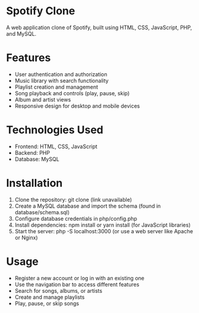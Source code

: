 # Spotify Clone

A web application clone of Spotify, built using HTML, CSS, JavaScript, PHP, and MySQL.

# Features

- User authentication and authorization
- Music library with search functionality
- Playlist creation and management
- Song playback and controls (play, pause, skip)
- Album and artist views
- Responsive design for desktop and mobile devices

# Technologies Used

- Frontend: HTML, CSS, JavaScript
- Backend: PHP
- Database: MySQL

# Installation

1. Clone the repository: git clone (link unavailable)
2. Create a MySQL database and import the schema (found in database/schema.sql)
3. Configure database credentials in php/config.php
4. Install dependencies: npm install or yarn install (for JavaScript libraries)
5. Start the server: php -S localhost:3000 (or use a web server like Apache or Nginx)

# Usage

- Register a new account or log in with an existing one
- Use the navigation bar to access different features
- Search for songs, albums, or artists
- Create and manage playlists
- Play, pause, or skip songs

